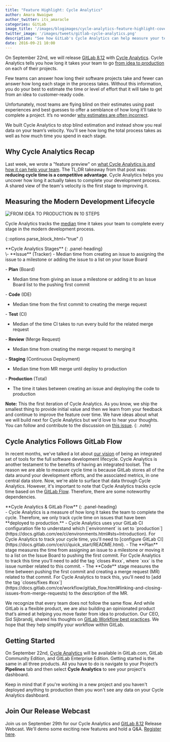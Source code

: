 ```yaml
---
title: "Feature Highlight: Cycle Analytics"
author: Amara Nwaigwe
author_twitter: its_amaracle
categories: GitLab
image_title: '/images/blogimages/cycle-analytics-feature-highlight-cover.png'
twitter_image: '/images/tweets/gitlab-cycle-analytics.png'
description: "See how GitLab's Cycle Analytics can help measure your team's velocity."
date: 2016-09-21 10:00
---
```


On September 22nd, we will release [GitLab 8.12](https://about.gitlab.com/2016/09/22/gitlab-8-12-released/) with [Cycle Analytics](/solutions/cycle-analytics/). Cycle Analytics tells you how long
it takes your team to go [from idea to production][idea-production] on each of their projects.

Few teams can answer how long 
their software projects take and fewer can answer how long each stage in the process takes. Without this information,
you do your best to estimate the time or level of effort that it will take to get from an idea to customer-ready code.

Unfortunately, most teams are flying blind on their estimates using past experiences and best 
guesses to offer a semblance of how long it’ll take to complete a project. It’s no wonder
[why estimates are often incorrect](http://www.innoarchitech.com/why-software-development-time-estimation-does-not-work-alternative-approaches/).

We built Cycle Analytics to stop blind estimation and instead show you 
real data on your team’s velocity. You'll see how long the total process takes as well as how much time you spend in each stage.

<!-- more -->

## Why Cycle Analytics Recap

Last week, we wrote a "feature preview" on [what Cycle Analytics is and how it can help your team](/2016/09/16/feature-preview-introducing-cycle-analytics/). The TL;DR takeaway from 
that post was: **reducing cycle time is a competitive advantage**. Cycle Analytics helps you uncover how long it actually takes to complete your development process. 
A shared view of the team's velocity is the first stage to improving it. 

## Measuring the Modern Development Lifecycle 

![FROM IDEA TO PRODUCTION IN 10 STEPS](/images/blogimages/idea-to-production-10-steps.png)

Cycle Analytics tracks the [median](https://www.mathsisfun.com/definitions/median.html) time it takes your team to complete every stage in the modern development process.

{::options parse_block_html="true" /}

<div class="panel panel-gitlab-purple">
**Cycle Analytics Stages** 
{: .panel-heading}
<div class="panel-body">
\- **Issue** (Tracker)
  - Median time from creating an issue to assigning the issue to a milestone or adding the issue to a list on your Issue Board 

\- **Plan** (Board)
  - Median time from giving an issue a milestone or adding it to an Issue Board list to the pushing first commit

\- **Code** (IDE)
  - Median time from the first commit to creating the merge request

\- **Test** (CI)
  - Median of the time CI takes to run every build for the related merge request

\- **Review** (Merge Request)
  - Median time from creating the merge request to merging it

\- **Staging** (Continuous Deployment)
  - Median time from MR merge until deploy to production

\- **Production** (Total)
  - The time it takes between creating an issue and deploying the code to production
</div>
</div>

**Note:** This the first iteration of Cycle Analytics. As you know, we ship the smallest thing to provide initial value and then we learn from your feedback and continue to improve the feature over time. We have ideas about what we will build next for Cycle Analytics but we'd love to hear your thoughts. You can follow and contribute to the discussion on [this issue](https://gitlab.com/gitlab-org/gitlab-ce/issues/20975).
{: .note}

## Cycle Analytics Follows GitLab Flow 

In recent months, we've talked a lot about [our vision](https://about.gitlab.com/direction/#vision) of being an integrated set of tools for the full software development lifecycle. Cycle Analytics is another testament to the benefits of having an integrated toolset.
The reason we are able to measure cycle time is because GitLab stores all of the data around your development efforts, and the associated metrics, in one central data store. Now, we're able to surface that data through Cycle Analytics.
However, it's important to note that Cycle Analytics tracks cycle time based on the [GitLab Flow](http://doc.gitlab.com/ee/workflow/gitlab_flow.html). Therefore, there are some noteworthy dependencies.

<div class="panel panel-gitlab">
**Cycle Analytics & GitLab Flow** 
{: .panel-heading}
<div class="panel-body">
- Cycle Analytics is a measure of how long it takes the team to complete the cycle. Therefore, we only track cycle time on issues that have been **deployed to production.**
- Cycle Analytics uses your GitLab CI configuration file to understand which [`environment` is set to `production`](https://docs.gitlab.com/ee/ci/environments.html#sts=Introduction). For Cycle Analytics to track your cycle time, you'll need to [configure GitLab CI](https://docs.gitlab.com/ce/ci/quick_start/README.html).
- The **Plan** stage measures the time from assigning an issue to a milestone or moving it to a list on the Issue Board to pushing the first commit. For Cycle Analytics to track this time you’ll need to add the tag `closes #xxx`, where `xxx` is the issue number related to this commit.
- The **Code** stage measures the time between pushing the first commit and creating a merge request (MR) related to that commit. For Cycle Analytics to track this, you’ll need to [add the tag `closes/fixes #xxx`](https://docs.gitlab.com/ce/workflow/gitlab_flow.html#linking-and-closing-issues-from-merge-requests) to the description of the MR. 
</div>
</div>

We recognize that every team does not follow the same flow. And while GitLab is a flexible product, we are also building an opinionated product that’s aimed at helping you move faster from idea to production. Our CEO, Sid Sijbrandij, shared his thoughts on [GitLab Workflow best practices](/2016/07/27/the-11-rules-of-gitlab-flow/). We hope that they help simplify your workflow within GitLab. 

## Getting Started

On September 22nd, [Cycle Analytics](/solutions/cycle-analytics/) will be available in GitLab.com, GitLab Community Edition, and GitLab Enterprise Edition. Getting started is the same in all three products. All you have to do is navigate to your Project’s **Pipelines** tab and then select **Cycle Analytics** to see your project's dashboard.

Keep in mind that if you're working in a new project and you haven't deployed anything to production then you won't see any data on your Cycle Analytics dashboard. 

## Join Our Release Webcast

Join us on September 29th for our Cycle Analytics and [GitLab 8.12](https://about.gitlab.com/2016/09/22/gitlab-8-12-released/) Release Webcast. We'll demo some exciting new features and hold a Q&A. [Register here][webcast-registration].

<!-- identifiers -->

[idea-production]: https://about.gitlab.com/2016/08/05/continuous-integration-delivery-and-deployment-with-gitlab/#from-idea-to-production-with-gitlab
[webcast-registration]: https://Page.gitlab.com/20160922_CycleAnalyticsWebcast.html

<!-- custom styles -->


<style>
.panel-gitlab {
  border-color: rgba(252,163,38,.3);
}
.panel-gitlab > .panel-heading {
  color: rgb(226,67,41);
  background-color: rgba(252,163,38,.3);
  border-color: rgba(252,163,38,.3);
}
.panel-gitlab-purple {
  border-color: rgba(107,79,187,.3);
}
.panel-gitlab-purple > .panel-heading {
  color: rgb(107,79,187);
  background-color: rgba(107,79,187,.3);
  border-color: rgba(107,79,187,.3);
}
</style>

